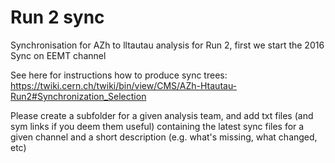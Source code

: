 # Run 2 sync
Synchronisation for AZh to lltautau analysis for Run 2, first we start the 2016 Sync on EEMT channel

See here for instructions how to produce sync trees: https://twiki.cern.ch/twiki/bin/view/CMS/AZh-Htautau-Run2#Synchronization_Selection

Please create a subfolder for a given analysis team, and add txt files (and sym links if you deem them useful) containing the latest sync files for a given channel and a short description (e.g. what's missing, what changed, etc)
